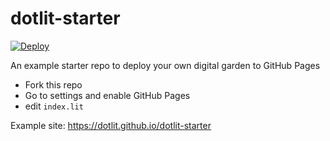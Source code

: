 # dotlit-starter

[![Deploy](../../actions/workflows/deploy.yml/badge.svg)](../../actions/workflows/deploy.yml)

An example starter repo to deploy your own digital garden to GitHub Pages

- Fork this repo
- Go to settings and enable GitHub Pages 
- edit `index.lit`

Example site: https://dotlit.github.io/dotlit-starter
